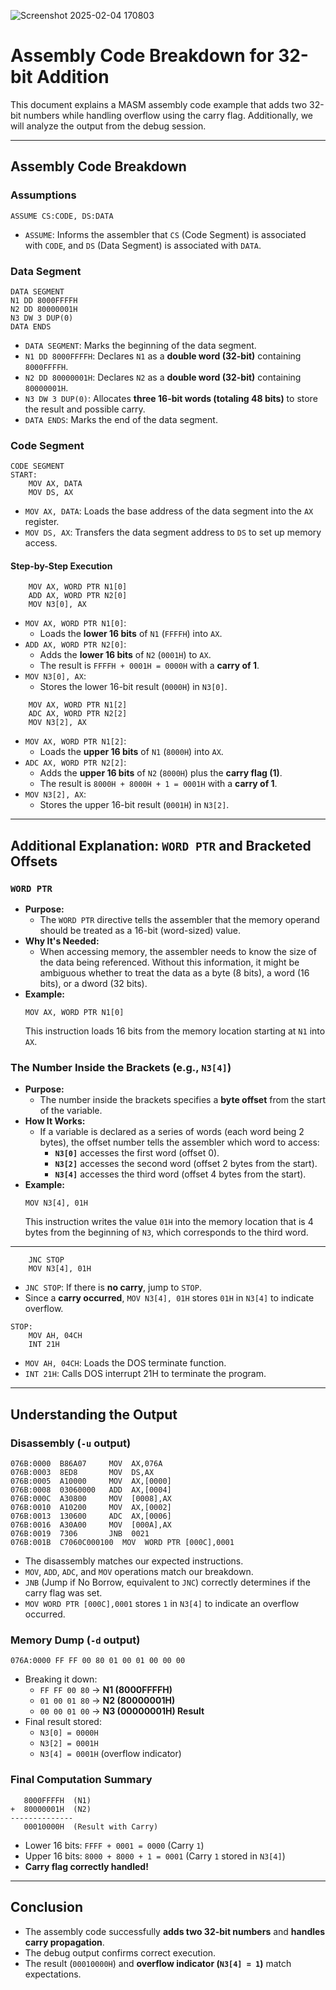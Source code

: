 ![Screenshot 2025-02-04 170803](https://github.com/user-attachments/assets/812b2759-5af6-4063-ba2f-2a784fbca66e)
# Assembly Code Breakdown for 32-bit Addition

This document explains a MASM assembly code example that adds two 32-bit numbers while handling overflow using the carry flag. Additionally, we will analyze the output from the debug session.

---

## Assembly Code Breakdown

### Assumptions
```assembly
ASSUME CS:CODE, DS:DATA
```
- `ASSUME`: Informs the assembler that `CS` (Code Segment) is associated with `CODE`, and `DS` (Data Segment) is associated with `DATA`.

### Data Segment
```assembly
DATA SEGMENT
N1 DD 8000FFFFH
N2 DD 80000001H
N3 DW 3 DUP(0)
DATA ENDS
```
- `DATA SEGMENT`: Marks the beginning of the data segment.
- `N1 DD 8000FFFFH`: Declares `N1` as a **double word (32-bit)** containing `8000FFFFH`.
- `N2 DD 80000001H`: Declares `N2` as a **double word (32-bit)** containing `80000001H`.
- `N3 DW 3 DUP(0)`: Allocates **three 16-bit words (totaling 48 bits)** to store the result and possible carry.
- `DATA ENDS`: Marks the end of the data segment.

### Code Segment
```assembly
CODE SEGMENT
START:
    MOV AX, DATA
    MOV DS, AX
```
- `MOV AX, DATA`: Loads the base address of the data segment into the `AX` register.
- `MOV DS, AX`: Transfers the data segment address to `DS` to set up memory access.

#### Step-by-Step Execution
```assembly
    MOV AX, WORD PTR N1[0]
    ADD AX, WORD PTR N2[0]
    MOV N3[0], AX
```
- `MOV AX, WORD PTR N1[0]`:
  - Loads the **lower 16 bits** of `N1` (`FFFFH`) into `AX`.
- `ADD AX, WORD PTR N2[0]`:
  - Adds the **lower 16 bits** of `N2` (`0001H`) to `AX`.
  - The result is `FFFFH + 0001H = 0000H` with a **carry of 1**.
- `MOV N3[0], AX`:
  - Stores the lower 16-bit result (`0000H`) in `N3[0]`.

```assembly
    MOV AX, WORD PTR N1[2]
    ADC AX, WORD PTR N2[2]
    MOV N3[2], AX
```
- `MOV AX, WORD PTR N1[2]`:
  - Loads the **upper 16 bits** of `N1` (`8000H`) into `AX`.
- `ADC AX, WORD PTR N2[2]`:
  - Adds the **upper 16 bits** of `N2` (`8000H`) plus the **carry flag (1)**.
  - The result is `8000H + 8000H + 1 = 0001H` with a **carry of 1**.
- `MOV N3[2], AX`:
  - Stores the upper 16-bit result (`0001H`) in `N3[2]`.
 
---
  ## Additional Explanation: `WORD PTR` and Bracketed Offsets

### `WORD PTR`
- **Purpose:**
  - The `WORD PTR` directive tells the assembler that the memory operand should be treated as a 16-bit (word-sized) value.
- **Why It's Needed:**
  - When accessing memory, the assembler needs to know the size of the data being referenced. Without this information, it might be ambiguous whether to treat the data as a byte (8 bits), a word (16 bits), or a dword (32 bits).
- **Example:**
  ```assembly
  MOV AX, WORD PTR N1[0]
  ```
  This instruction loads 16 bits from the memory location starting at `N1` into `AX`.

### The Number Inside the Brackets (e.g., `N3[4]`)
- **Purpose:**
  - The number inside the brackets specifies a **byte offset** from the start of the variable.
- **How It Works:**
  - If a variable is declared as a series of words (each word being 2 bytes), the offset number tells the assembler which word to access:
    - **`N3[0]`** accesses the first word (offset 0).
    - **`N3[2]`** accesses the second word (offset 2 bytes from the start).
    - **`N3[4]`** accesses the third word (offset 4 bytes from the start).
- **Example:**
  ```assembly
  MOV N3[4], 01H
  ```
  This instruction writes the value `01H` into the memory location that is 4 bytes from the beginning of `N3`, which corresponds to the third word.

---
```assembly
    JNC STOP  
    MOV N3[4], 01H
```
- `JNC STOP`: If there is **no carry**, jump to `STOP`.
- Since a **carry occurred**, `MOV N3[4], 01H` stores `01H` in `N3[4]` to indicate overflow.

```assembly
STOP:
    MOV AH, 04CH
    INT 21H
```
- `MOV AH, 04CH`: Loads the DOS terminate function.
- `INT 21H`: Calls DOS interrupt 21H to terminate the program.

---

## Understanding the Output

### Disassembly (`-u` output)
```
076B:0000  B86A07     MOV  AX,076A  
076B:0003  8ED8       MOV  DS,AX  
076B:0005  A10000     MOV  AX,[0000]  
076B:0008  03060000   ADD  AX,[0004]  
076B:000C  A30800     MOV  [0008],AX  
076B:0010  A10200     MOV  AX,[0002]  
076B:0013  130600     ADC  AX,[0006]  
076B:0016  A30A00     MOV  [000A],AX  
076B:0019  7306       JNB  0021  
076B:001B  C7060C000100  MOV  WORD PTR [000C],0001  
```
- The disassembly matches our expected instructions.
- `MOV`, `ADD`, `ADC`, and `MOV` operations match our breakdown.
- `JNB` (Jump if No Borrow, equivalent to `JNC`) correctly determines if the carry flag was set.
- `MOV WORD PTR [000C],0001` stores `1` in `N3[4]` to indicate an overflow occurred.

### Memory Dump (`-d` output)
```
076A:0000 FF FF 00 80 01 00 01 00 00 00  
```
- Breaking it down:
  - `FF FF 00 80` → **N1 (8000FFFFH)**
  - `01 00 01 80` → **N2 (80000001H)**
  - `00 00 01 00` → **N3 (00000001H) Result**
- Final result stored:
  - `N3[0] = 0000H`
  - `N3[2] = 0001H`
  - `N3[4] = 0001H` (overflow indicator)

### Final Computation Summary
```
   8000FFFFH  (N1)
+  80000001H  (N2)
--------------
   00010000H  (Result with Carry)
```
- Lower 16 bits: `FFFF + 0001 = 0000` (Carry `1`)
- Upper 16 bits: `8000 + 8000 + 1 = 0001` (Carry `1` stored in `N3[4]`)
- **Carry flag correctly handled!**

---

## Conclusion
- The assembly code successfully **adds two 32-bit numbers** and **handles carry propagation**.
- The debug output confirms correct execution.
- The result (`00010000H`) and **overflow indicator (`N3[4] = 1`)** match expectations.

